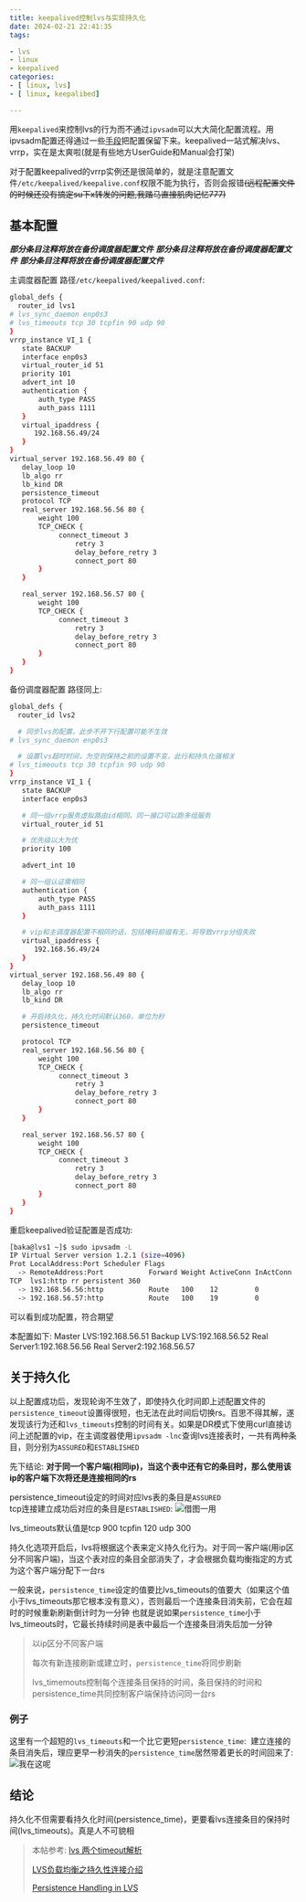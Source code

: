 ```yaml
---
title: keepalived控制lvs与实现持久化
date: 2024-02-21 22:41:35
tags:

- lvs
- linux
- keepalived
categories:
- [ linux, lvs]
- [ linux, keepalibed]

---
```


用`keepalived`来控制lvs的行为而不通过`ipvsadm`可以大大简化配置流程。用ipvsadm配置还得通过一些[手段](https://www.cnblogs.com/alexlv/p/14789862.html#:~:text=%2Fetc%2Fsysconfig%2Fipvsadm,4%E3%80%81%E9%80%9A%E8%BF%87%E9%87%8D%E5%AE%9A%E5%90%91%E5%B0%86%E5%BD%93%E5%89%8D%E8%A7%84%E5%88%99%E9%87%8D%E5%AE%9A%E5%90%91%E5%88%B0%E7%B3%BB%E7%BB%9F%E9%BB%98%E8%AE%A4%E7%9A%84%E8%A7%84%E5%88%99%E5%AD%98%E6%94%BE%E4%BD%8D%E7%BD%AE%EF%BC%8C%E5%B0%86%E8%A7%84%E5%88%99%E5%AD%98%E6%94%BE%E5%9C%A8%E8%BF%99%E4%B8%AA%E6%96%87%E4%BB%B6%E9%87%8C%EF%BC%8C%E9%87%8D%E5%90%AF%E6%9C%8D%E5%8A%A1%E4%BC%9A%E8%87%AA%E5%8A%A8%E6%81%A2%E5%A4%8D%E9%87%8C%E9%9D%A2%E7%9A%84%E8%A7%84%E5%88%99)把配置保留下来。keepalived一站式解决lvs、vrrp，实在是太爽啦(就是有些地方UserGuide和Manual会打架)

对于配置keepalived的vrrp实例还是很简单的，就是注意配置文件`/etc/keepalived/keepalive.conf`权限不能为执行，否则会报错<del>(远程配置文件的时候还没有搞定su下x转发的问题,我踏马直接肌肉记忆777)</del>

## 基本配置

***部分条目注释将放在备份调度器配置文件***
***部分条目注释将放在备份调度器配置文件***
***部分条目注释将放在备份调度器配置文件***

主调度器配置
路径`/etc/keepalived/keepalived.conf`:

```bash
global_defs {
  router_id lvs1
# lvs_sync_daemon enp0s3
# lvs_timeouts tcp 30 tcpfin 90 udp 90
}
vrrp_instance VI_1 {
   state BACKUP
   interface enp0s3
   virtual_router_id 51
   priority 101
   advert_int 10
   authentication {
       auth_type PASS
       auth_pass 1111
   }
   virtual_ipaddress {
      192.168.56.49/24
   }
}
virtual_server 192.168.56.49 80 {
   delay_loop 10
   lb_algo rr
   lb_kind DR
   persistence_timeout 
   protocol TCP
   real_server 192.168.56.56 80 {
       weight 100
       TCP_CHECK {
            connect_timeout 3
                retry 3
                delay_before_retry 3
                connect_port 80
       }
   }

   real_server 192.168.56.57 80 {
       weight 100
       TCP_CHECK {
            connect_timeout 3
                retry 3
                delay_before_retry 3
                connect_port 80
       }
   }
}
```

备份调度器配置
路径同上:

```bash
global_defs {
  router_id lvs2

  # 同步lvs的配置，此步不开下行配置可能不生效 
# lvs_sync_daemon enp0s3

  # 设置lvs超时时间，为空则保持之前的设置不变，此行和持久化强相关
# lvs_timeouts tcp 30 tcpfin 90 udp 90
}
vrrp_instance VI_1 {
   state BACKUP
   interface enp0s3

   # 同一组vrrp服务虚拟路由id相同，同一接口可以跑多组服务
   virtual_router_id 51

   # 优先级以大为优 
   priority 100

   advert_int 10

   # 同一组认证需相同
   authentication {
       auth_type PASS
       auth_pass 1111
   }

   # vip和主调度器配置不相同的话，包括掩码前缀有无，将导致vrrp分组失败
   virtual_ipaddress {
      192.168.56.49/24
   }
}
virtual_server 192.168.56.49 80 {
   delay_loop 10
   lb_algo rr
   lb_kind DR

   # 开启持久化，持久化时间默认360，单位为秒
   persistence_timeout 

   protocol TCP
   real_server 192.168.56.56 80 {
       weight 100
       TCP_CHECK {
            connect_timeout 3
                retry 3
                delay_before_retry 3
                connect_port 80
       }
   }

   real_server 192.168.56.57 80 {
       weight 100
       TCP_CHECK {
            connect_timeout 3
                retry 3
                delay_before_retry 3
                connect_port 80
       }
   }
}
```

重启keepalived验证配置是否成功:

```bash
[baka@lvs1 ~]$ sudo ipvsadm -L
IP Virtual Server version 1.2.1 (size=4096)
Prot LocalAddress:Port Scheduler Flags
  -> RemoteAddress:Port           Forward Weight ActiveConn InActConn
TCP  lvs1:http rr persistent 360
  -> 192.168.56.56:http           Route   100    12         0
  -> 192.168.56.57:http           Route   100    19         0
```

可以看到成功配置，符合期望

本配置如下:
Master LVS:192.168.56.51
Backup LVS:192.168.56.52
Real Server1:192.168.56.56
Real Server2:192.168.56.57

## 关于持久化

以上配置成功后，发现轮询不生效了，即使持久化时间即上述配置文件的`persistence_timeout`设置得很短，也无法在此时间后切换rs。百思不得其解，遂发现该行为还和`lvs_timeouts`控制的时间有关。如果是DR模式下使用curl直接访问上述配置的vip，在主调度器使用`ipvsadm -lnc`查询lvs连接表时，一共有两种条目，则分别为`ASSURED`和`ESTABLISHED`

先下结论:
**对于同一个客户端(相同ip)，当这个表中还有它的条目时，那么使用该ip的客户端下次将还是连接相同的rs**

persistence_timeout设定的时间对应lvs表的条目是`ASSURED`  
tcp连接建立成功后对应的条目是`ESTABLISHED`:
<img title="" src="https://dlink.host/1drv/aHR0cHM6Ly8xZHJ2Lm1zL2kvcyFBckVNT01Ec2ZXcEdnU2Z5NGpJc3prdmZEU1VKP2U9STI0OWhx.png" alt="借图一用" >

lvs_timeouts默认值是tcp 900 tcpfin 120 udp 300

持久化选项开启后，lvs将根据这个表来定义持久化行为。对于同一客户端(用ip区分不同客户端)，当这个表对应的条目全部消失了，才会根据负载均衡指定的方式为这个客户端分配下一台rs

一般来说，`persistence_time`设定的值要比lvs_timeouts的值要大（如果这个值小于lvs_timeouts那它根本没有意义），否则最后一个连接条目消失前，它会在超时的时候重新刷新倒计时为一分钟
也就是说如果`persistence_time`小于lvs_timeouts时，它最长持续时间是表中最后一个连接条目消失后加一分钟

> 以ip区分不同客户端   
> 
> 每次有新连接刷新或建立时，`persistence_time`将同步刷新
> 
> lvs_timemouts控制每个连接条目保持的时间，条目保持的时间和persistence_time共同控制客户端保持访问同一台rs

### 例子

这里有一个超短的`lvs_timeouts`和一个比它更短`persistence_time`:
<img title="" src="https://dlink.host/1drv/aHR0cHM6Ly8xZHJ2Lm1zL2kvcyFBckVNT01Ec2ZXcEdnU2hwS0ZHS3NhRG1pODZWP2U9WlNkaDFs.png" alt="" >
建立连接的条目消失后，理应更早一秒消失的`persistence_time`居然带着更长的时间回来了:
<img title="" src="https://dlink.host/1drv/aHR0cHM6Ly8xZHJ2Lm1zL2kvcyFBckVNT01Ec2ZXcEdnU2Z5NGpJc3prdmZEU1VKP2U9STI0OWhx.png" alt="我在这呢" >

## 结论

持久化不但需要看持久化时间(persistence_time)，更要看lvs连接条目的保持时间(lvs_timeouts)。真是人不可貌相

> 本帖参考:
> [lvs 两个timeout解析](https://www.jianshu.com/p/6b3202599682)
> 
> [LVS负载均衡之持久性连接介绍](https://icloudnative.io/posts/lvs-persistent-connection/#%E5%89%8D%E8%A8%80)
> 
> [Persistence Handling in LVS](http://www.linuxvirtualserver.org/docs/persistence.html) 